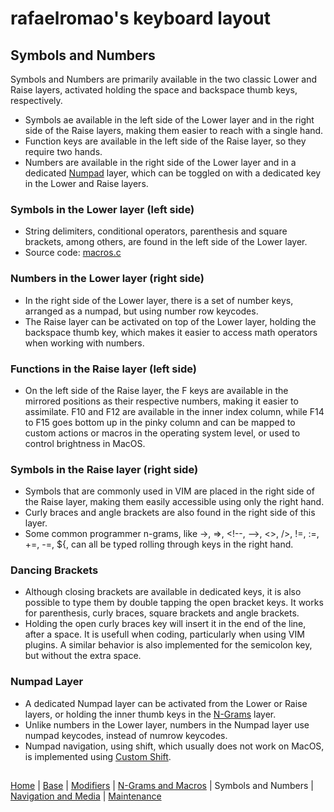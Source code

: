 # rafaelromao's keyboard layout

## Symbols and Numbers
Symbols and Numbers are primarily available in the two classic Lower and Raise layers, activated holding the space and backspace thumb keys, respectively.
- Symbols ae available in the left side of the Lower layer and in the right side of the Raise layers, making them easier to reach with a single hand.
- Function keys are available in the left side of the Raise layer, so they require two hands.
- Numbers are available in the right side of the Lower layer and in a dedicated [Numpad](symbols.md#numpad) layer, which can be toggled on with a dedicated key in the Lower and Raise layers.

### Symbols in the Lower layer (left side)
- String delimiters, conditional operators, parenthesis and square brackets, among others, are found in the left side of the Lower layer.
- Source code: [macros.c](../src/qmk/users/rafaelromao/features/macros.c)

### Numbers in the Lower layer (right side)
- In the right side of the Lower layer, there is a set of number keys, arranged as a numpad, but using number row keycodes.
- The Raise layer can be activated on top of the Lower layer, holding the backspace thumb key, which makes it easier to access math operators when working with numbers.

### Functions in the Raise layer (left side)
- On the left side of the Raise layer, the F keys are available in the mirrored positions as their respective numbers, making it easier to assimilate. F10 and F12 are available in the inner index column, while F14 to F15 goes bottom up in the pinky column and can be mapped to custom actions or macros in the operating system level, or used to control brightness in MacOS.

### Symbols in the Raise layer (right side)
- Symbols that are commonly used in VIM are placed in the right side of the Raise layer, making them easily accessible using only the right hand.
- Curly braces and angle brackets are also found in the right side of this layer.
- Some common programmer n-grams, like ->, =>, \<!--, -->, <>, />, !=, :=, +=, -=, ${, can all be typed rolling through keys in the right hand.

### Dancing Brackets
- Although closing brackets are available in dedicated keys, it is also possible to type them by double tapping the open bracket keys. It works for parenthesis, curly braces, square brackets and angle brackets.
- Holding the open curly braces key will insert it in the end of the line, after a space. It is usefull when coding, particularly when using VIM plugins. A similar behavior is also implemented for the semicolon key, but without the extra space.

 ### Numpad Layer
- A dedicated Numpad layer can be activated from the Lower or Raise layers, or holding the inner thumb keys in the [N-Grams](macros.md) layer.
- Unlike numbers in the Lower layer, numbers in the Numpad layer use numpad keycodes, instead of numrow keycodes.
- Numpad navigation, using shift, which usually does not work on MacOS, is implemented using [Custom Shift](../src/qmk/users/rafaelromao/features/custom_shift.c).

##
[Home](../readme.md) | 
[Base](base.md) |
[Modifiers](modifiers.md) |
[N-Grams and Macros](macros.md) |
Symbols and Numbers |
[Navigation and Media](navigation.md) |
[Maintenance](maitenance.md)
